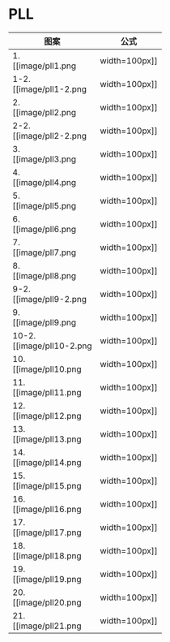 # PLL

 图案                                 | 公式
------------------------------------- | ----
1.    <br> [[image/pll1.png    | width=100px]] | (R U' R) (U R U R) (U' R' U' R 2)
1-2.  <br> [[image/pll1-2.png  | width=100px]] | (R 2 U') (R' U' R U R U) (R U' R)
2.    <br> [[image/pll2.png    | width=100px]] | (R 2' U) (R U R' U') (R' U') (R' U R')
2-2.  <br> [[image/pll2-2.png  | width=100px]] | (R' U R' U') (R' U') (R' U) (R U R' 2)
3.    <br> [[image/pll3.png    | width=100px]] | M 2 U M 2 U 2 M 2 U M 2
4.    <br> [[image/pll4.png    | width=100px]] | (U R' U') (R U' R) (U R U') (R' U R U) (R 2 U') (R' U)
5.    <br> [[image/pll5.png    | width=100px]] | x' R 2 D 2 (R' U' R) D 2 (R' U R')
6.    <br> [[image/pll6.png    | width=100px]] | x' (R U' R) z' (R' 2 U' L U R 2' x y R 2)
7.    <br> [[image/pll7.png    | width=100px]] | x' (R U' R' D) (R U R') u 2' (R' U R) D (R' U' R)
8.    <br> [[image/pll8.png    | width=100px]] | (R U R' U') (R' F) (R 2 U' R' U') (R U R' F')
9-2.  <br> [[image/pll9-2.png  | width=100px]] | z (R U R' U' R U' U') (x' z') (R U R' U') x (U' R' U R U' U')
9.    <br> [[image/pll9.png    | width=100px]] | U' (R' U R U' R' 2 b') x (R' U R) y' (R U R' U' R 2)
10-2. <br> [[image/pll10-2.png | width=100px]] | z (U' R U' l') z (R' U R' U') (l R) (U' R' U R U)
10.   <br> [[image/pll10.png   | width=100px]] | (R' U R' U') y x 2 (R' U R' U' R 2) x z' (R' U' R U R)
11.   <br> [[image/pll11.png   | width=100px]] | F (R U' R' U') (R U R' F') (R U R' U') (R' F R F')
12.   <br> [[image/pll12.png   | width=100px]] | z (U' R D') (R 2 U R' U' R 2 U) z' (R U')
13.   <br> [[image/pll13.png   | width=100px]] | (R U R' F') (R U R' U') (R' F R 2 U' R' U')
14.   <br> [[image/pll14.png   | width=100px]] | (R' U 2) (R U' U') (R' F R U R' U') (R' F' R 2 U')
15.   <br> [[image/pll15.png   | width=100px]] | (R U' U') (R' U 2) (R B' R' U') (R U R B R 2' U)
16.   <br> [[image/pll16.png   | width=100px]] | (R 2' u' R U' R) (U R' u) (R 2 f R' f')
17.   <br> [[image/pll17.png   | width=100px]] | (R U R') y' (R 2' u' R U') (R' U R' u R 2)
18.   <br> [[image/pll18.png   | width=100px]] | (R 2 u) (R' U R' U') (R u') (R 2' F' U F)
19.   <br> [[image/pll19.png   | width=100px]] | (R' d' F) (R 2 u) (R' U) (R U' R u' R 2)
20.   <br> [[image/pll20.png   | width=100px]] | z (R' U R') z' (R U 2 L' U R') z (U R') z' (R U 2 L' U R')
21.   <br> [[image/pll21.png   | width=100px]] | z (U' R D') (R 2 U R' U') z' (R U R') z (R 2 U R') z' (R U')
